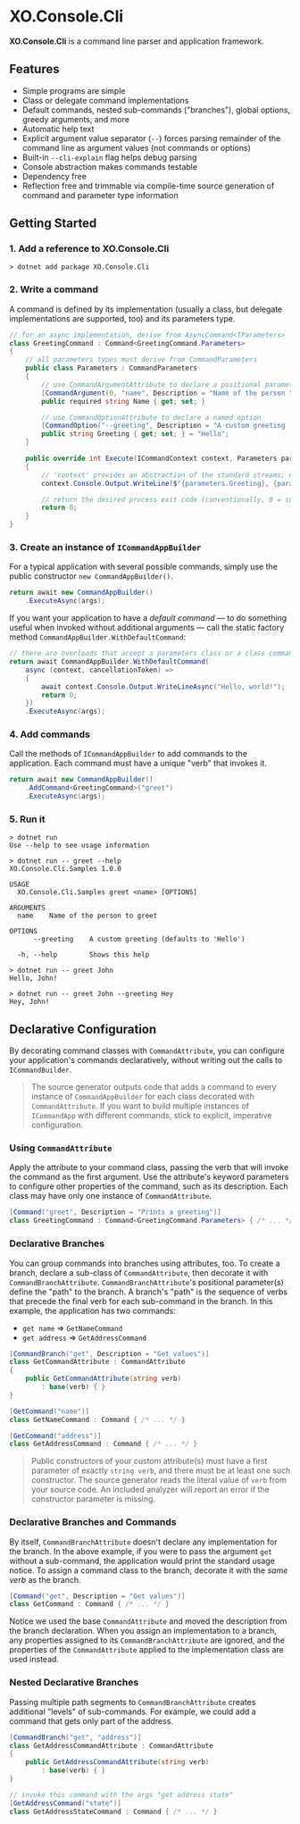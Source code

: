 # XO.Console.Cli

**XO.Console.Cli** is a command line parser and application framework.

## Features

- Simple programs are simple
- Class or delegate command implementations
- Default commands, nested sub-commands ("branches"), global options, greedy arguments, and more
- Automatic help text
- Explicit argument value separator (`--`) forces parsing remainder of the command line as argument values (not commands or options)
- Built-in `--cli-explain` flag helps debug parsing
- Console abstraction makes commands testable
- Dependency free
- Reflection free and trimmable via compile-time source generation of command and parameter type information

## Getting Started

### 1. Add a reference to XO.Console.Cli

```console
> dotnet add package XO.Console.Cli
```

### 2. Write a command

A command is defined by its implementation (usually a class, but delegate implementations are supported, too) and its parameters type.

```csharp
// for an async implementation, derive from AsyncCommand<TParameters>
class GreetingCommand : Command<GreetingCommand.Parameters>
{
    // all parameters types must derive from CommandParameters
    public class Parameters : CommandParameters
    {
        // use CommandArgumentAttribute to declare a positional parameter
        [CommandArgument(0, "name", Description = "Name of the person to greet")]
        public required string Name { get; set; }

        // use CommandOptionAttribute to declare a named option
        [CommandOption("--greeting", Description = "A custom greeting (defaults to 'Hello')")]
        public string Greeting { get; set; } = "Hello";
    }

    public override int Execute(ICommandContext context, Parameters parameters, CancellationToken cancellationToken)
    {
        // 'context' provides an abstraction of the standard streams; using it for i/o makes automated testing easier!
        context.Console.Output.WriteLine($"{parameters.Greeting}, {parameters.Name}!");

        // return the desired process exit code (conventionally, 0 = success, and any non-zero exit code = failure)
        return 0;
    }
}
```

### 3. Create an instance of `ICommandAppBuilder`

For a typical application with several possible commands, simply use the public constructor `new CommandAppBuilder()`.

```csharp
return await new CommandAppBuilder()
    .ExecuteAsync(args);
```

If you want your application to have a _default command_ — to do something useful when invoked without additional arguments — call the static factory method `CommandAppBuilder.WithDefaultCommand`:

```csharp
// there are overloads that accept a parameters class or a class command implementation, too!
return await CommandAppBuilder.WithDefaultCommand(
    async (context, cancellationToken) =>
    {
        await context.Console.Output.WriteLineAsync("Hello, world!");
        return 0;
    })
    .ExecuteAsync(args);
```

### 4. Add commands

Call the methods of `ICommandAppBuilder` to add commands to the application. Each command must have a unique "verb" that invokes it.

```csharp
return await new CommandAppBuilder()
    .AddCommand<GreetingCommand>("greet")
    .ExecuteAsync(args);
```

### 5. Run it

```console
> dotnet run
Use --help to see usage information

> dotnet run -- greet --help
XO.Console.Cli.Samples 1.0.0

USAGE
  XO.Console.Cli.Samples greet <name> [OPTIONS]

ARGUMENTS
  name    Name of the person to greet

OPTIONS
      --greeting    A custom greeting (defaults to 'Hello')

  -h, --help        Shows this help

> dotnet run -- greet John
Hello, John!

> dotnet run -- greet John --greeting Hey
Hey, John!
```

## Declarative Configuration

By decorating command classes with `CommandAttribute`, you can configure your application's commands declaratively, without writing out the calls to `ICommandBuilder`.

> The source generator outputs code that adds a command to every instance of `CommandAppBuilder` for each class decorated with `CommandAttribute`. If you want to build multiple instances of `ICommandApp` with different commands, stick to explicit, imperative configuration.

### Using `CommandAttribute`

Apply the attribute to your command class, passing the verb that will invoke the command as the first argument. Use the attribute's keyword parameters to configure other properties of the command, such as its description. Each class may have only one instance of `CommandAttribute`.

```csharp
[Command("greet", Description = "Prints a greeting")]
class GreetingCommand : Command<GreetingCommand.Parameters> { /* ... */ }
```

### Declarative Branches

You can group commands into branches using attributes, too. To create a branch, declare a sub-class of `CommandAttribute`, then decorate it with `CommandBranchAttribute`. `CommandBranchAttribute`'s positional parameter(s) define the "path" to the branch. A branch's "path" is the sequence of verbs that precede the final verb for each sub-command in the branch. In this example, the application has two commands:

- `get name` ⇒ `GetNameCommand`
- `get address` ⇒ `GetAddressCommand`

```csharp
[CommandBranch("get", Description = "Get values")]
class GetCommandAttribute : CommandAttribute
{
    public GetCommandAttribute(string verb)
        : base(verb) { }
}

[GetCommand("name")]
class GetNameCommand : Command { /* ... */ }

[GetCommand("address")]
class GetAddressCommand : Command { /* ... */ }
```

> Public constructors of your custom attribute(s) must have a first parameter of exactly `string verb`, and there must be at least one such constructor. The source generator reads the literal value of `verb` from your source code. An included analyzer will report an error if the constructor parameter is missing.

### Declarative Branches and Commands

By itself, `CommandBranchAttribute` doesn't declare any implementation for the branch. In the above example, if you were to pass the argument `get` without a sub-command, the application would print the standard usage notice. To assign a command class to the branch, decorate it with the _same verb_ as the branch.

```csharp
[Command("get", Description = "Get values")]
class GetCommand : Command { /* ... */ }
```

Notice we used the base `CommandAttribute` and moved the description from the branch declaration. When you assign an implementation to a branch, any properties assigned to its `CommandBranchAttribute` are ignored, and the properties of the `CommandAttribute` applied to the implementation class are used instead.

### Nested Declarative Branches

Passing multiple path segments to `CommandBranchAttribute` creates additional "levels" of sub-commands. For example, we could add a command that gets only part of the address.

```csharp
[CommandBranch("get", "address")]
class GetAddressCommandAttribute : CommandAttribute
{
    public GetAddressCommandAttribute(string verb)
        : base(verb) { }
}

// invoke this command with the args "get address state"
[GetAddressCommand("state")]
class GetAddressStateCommand : Command { /* ... */ }
```
